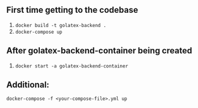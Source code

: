 ## First time getting to the codebase

1. `docker build -t golatex-backend .`
2. `docker-compose up`

## After golatex-backend-container being created

1. `docker start -a golatex-backend-container`

## Additional:

`docker-compose -f <your-compose-file>.yml up`
